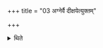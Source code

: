 +++
title = "03 अग्नेर्वै दीक्षयेत्युक्तम्"

+++

<details><summary>थिते</summary>

अग्नेर्वै दीक्षयेत्युक्तम् ३
</details>
